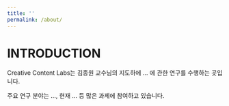 ```yaml
---
title: ''
permalink: /about/
---
```


# INTRODUCTION

Creative Content Labs는 김종원 교수님의 지도하에 ... 에 관한 연구를 수행하는 곳입니다.

주요 연구 분야는 ..., 현재 ... 등 많은 과제에 참여하고 있습니다.
